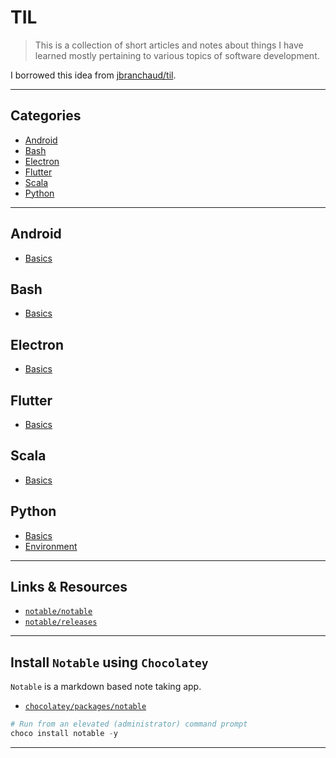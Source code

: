 
# TIL

> This is a collection of short articles and notes about things I have learned mostly pertaining to various topics of software development.

I borrowed this idea from [jbranchaud/til](https://github.com/jbranchaud/til).

---

## Categories

* [Android](https://github.com/patevs/til#android)
* [Bash](https://github.com/patevs/til#bash)
* [Electron](https://github.com/patevs/til#electron)
* [Flutter](https://github.com/patevs/til#flutter)
* [Scala](https://github.com/patevs/til#scala)
* [Python](https://github.com/patevs/til#python)

---

## Android

* [Basics](https://github.com/patevs/til/blob/master/android/android-basics.md)

## Bash

* [Basics](https://github.com/patevs/til/blob/master/bash/bash-basics.md)

## Electron

* [Basics](https://github.com/patevs/til/blob/master/electron/electron-basics.md)

## Flutter

* [Basics](https://github.com/patevs/til/blob/master/flutter/flutter-basics.md)

## Scala

* [Basics](https://github.com/patevs/til/blob/master/scala/scala-basics.md)

## Python

* [Basics](https://github.com/patevs/til/blob/master/python/python-basics.md)
* [Environment](https://github.com/patevs/til/blob/master/python/python-environment.md)

---

## Links & Resources

* [`notable/notable`](https://github.com/notable/notable)
* [`notable/releases`](https://github.com/notable/notable/releases)

---

## Install `Notable` using `Chocolatey`

`Notable` is a markdown based note taking app.

* [`chocolatey/packages/notable`](https://chocolatey.org/packages/notable)

```powershell
# Run from an elevated (administrator) command prompt
choco install notable -y
```

---
